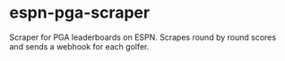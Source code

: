 # espn-pga-scraper

Scraper for PGA leaderboards on ESPN. Scrapes round by round scores and sends a webhook for each golfer.
